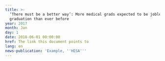```yaml
---
title: >-
  ‘There must be a better way’: More medical grads expected to be jobless after
  graduation than ever before
year: 2017
month: Jan
day: 1
date: 2018-06-01 00:00:00
href: The link this document points to
lang: en
news-publication: 'Example, ''HESA'''
---
```

